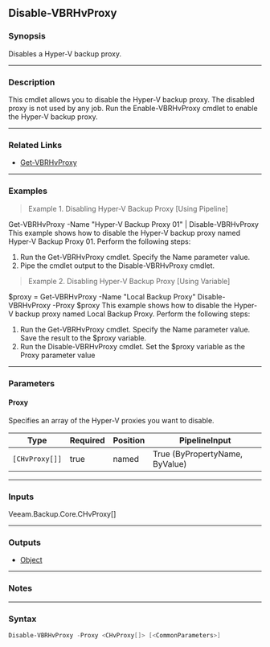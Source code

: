 Disable-VBRHvProxy
------------------

### Synopsis
Disables a Hyper-V backup proxy.

---

### Description

This cmdlet allows you to disable the Hyper-V backup proxy. The disabled proxy is not used by any job.
Run the Enable-VBRHvProxy cmdlet to enable the Hyper-V backup proxy.

---

### Related Links
* [Get-VBRHvProxy](Get-VBRHvProxy)

---

### Examples
> Example 1. Disabling Hyper-V Backup Proxy [Using Pipeline]

Get-VBRHvProxy -Name "Hyper-V Backup Proxy 01" | Disable-VBRHvProxy
This example shows how to disable the Hyper-V backup proxy named Hyper-V Backup Proxy 01.
Perform the following steps:
1. Run the Get-VBRHvProxy cmdlet. Specify the Name parameter value.
2. Pipe the cmdlet output to the Disable-VBRHvProxy cmdlet.
> Example 2. Disabling Hyper-V Backup Proxy [Using Variable]

$proxy = Get-VBRHvProxy -Name "Local Backup Proxy"
Disable-VBRHvProxy -Proxy $proxy
This example shows how to disable the Hyper-V backup proxy named Local Backup Proxy.
Perform the following steps:
1. Run the Get-VBRHvProxy cmdlet. Specify the Name parameter value. Save the result to the $proxy variable.
2. Run the Disable-VBRHvProxy cmdlet. Set the $proxy variable as the Proxy parameter value

---

### Parameters
#### **Proxy**
Specifies an array of the Hyper-V proxies you want to disable.

|Type          |Required|Position|PipelineInput                 |
|--------------|--------|--------|------------------------------|
|`[CHvProxy[]]`|true    |named   |True (ByPropertyName, ByValue)|

---

### Inputs
Veeam.Backup.Core.CHvProxy[]

---

### Outputs
* [Object](https://learn.microsoft.com/en-us/dotnet/api/System.Object)

---

### Notes

---

### Syntax
```PowerShell
Disable-VBRHvProxy -Proxy <CHvProxy[]> [<CommonParameters>]
```
